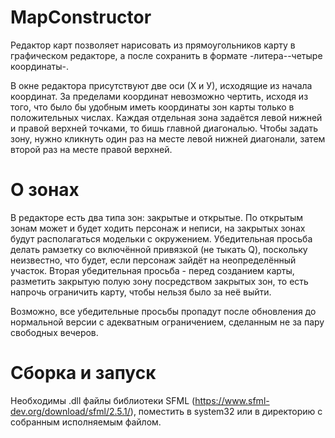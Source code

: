 # MapConstructor

Редактор карт позволяет нарисовать из прямоугольников карту в графическом редакторе, а после сохранить в формате -литера--четыре координаты-. 

В окне редактора присутствуют две оси (Х и У), исходящие из начала координат. За пределами координат невозможно чертить, исходя из того, что было бы удобным иметь координаты зон карты только в положительных числах. Каждая отдельная зона задаётся левой нижней и правой верхней точками, то бишь главной диагональю. Чтобы задать зону, нужно кликнуть один раз на месте левой нижней диагонали, затем второй раз на месте правой верхней. 

# О зонах

В редакторе есть два типа зон: закрытые и открытые. По открытым зонам может и будет ходить персонаж и неписи, на закрытых зонах будут располагаться модельки с окружением. Убедительная просьба делать рамзетку со включённой привязкой (не тыкать Q), поскольку неизвестно, что будет, если персонаж зайдёт на неопределённый участок. Вторая убедительная просьба - перед созданием карты, разметить закрытую полую зону посредством закрытых зон, то есть напрочь ограничить карту, чтобы нельзя было за неё выйти.

Возможно, все убедительные просьбы пропадут после обновления до нормальной версии с адекватным ограничением, сделанным не за пару свободных вечеров.

# Cборка и запуск
Необходимы .dll файлы библиотеки SFML (https://www.sfml-dev.org/download/sfml/2.5.1/), поместить в system32 или в директорию с собранным исполняемым файлом.
